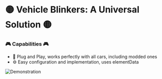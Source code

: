 # 🟡 Vehicle Blinkers: A Universal Solution 🟡

### 🎮 Capabilities 🎮
- 🔌 Plug and Play, works perfectly with all cars, including modded ones
- ⚙️ Easy configuration and implementation, uses elementData

![Demonstration](https://github.com/thealex-br/mtasa-blinkers/assets/95939198/cef20766-bc15-476d-83a8-175d52ee59a5)
